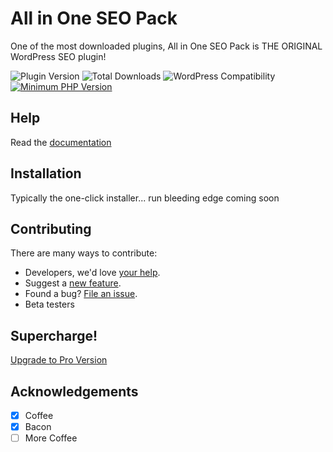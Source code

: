 # All in One SEO Pack

One of the most downloaded plugins, All in One SEO Pack is THE ORIGINAL WordPress SEO plugin!

![Plugin Version](https://img.shields.io/wordpress/plugin/v/all-in-one-seo-pack.svg?maxAge=2592000) 
![Total Downloads](https://img.shields.io/wordpress/plugin/dt/all-in-one-seo-pack.svg?maxAge=2592000)
![WordPress Compatibility](https://img.shields.io/wordpress/v/all-in-one-seo-pack.svg?maxAge=2592000)
[![Minimum PHP Version](https://img.shields.io/badge/php-%3E%3D%205.2-8892BF.svg?style=flat-square)](https://php.net/)

## Help

Read the [documentation](http://semperplugins.com/documentation/)

## Installation

Typically the one-click installer... run bleeding edge coming soon

## Contributing

There are many ways to contribute:

- Developers, we'd love [your help](./CONTRIBUTING.md).
- Suggest a [new feature](https://github.com/semperfiwebdesign/all-in-one-seo-pack/issues).
- Found a bug? [File an issue](https://github.com/semperfiwebdesign/all-in-one-seo-pack/issues).
- Beta testers



## Supercharge!

[Upgrade to Pro Version](http://semperplugins.com/plugins/all-in-one-seo-pack-pro-version/)

## Acknowledgements

- [x] Coffee
- [x] Bacon
- [ ] More Coffee
